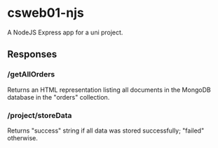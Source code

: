 # csweb01-njs
A NodeJS Express app for a uni project.

## Responses

### /getAllOrders
Returns an HTML representation listing all documents in the MongoDB database in the "orders" collection.

### /project/storeData
Returns "success" string if all data was stored successfully; "failed" otherwise.
